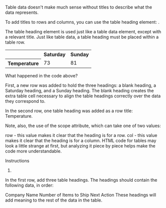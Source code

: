 Table data doesn't make much sense without titles to describe what the data represents.

To add titles to rows and columns, you can use the table heading element: <th>.

The table heading element is used just like a table data element, except with a relevant title. Just like table data, a table heading must be placed within a table row.

<table>
  <tr>
    <th></th>
    <th scope="col">Saturday</th>
    <th scope="col">Sunday</th>
  </tr>
  <tr>
    <th scope="row">Temperature</th>
    <td>73</td>
    <td>81</td>
  </tr>
</table>
What happened in the code above?

First, a new row was added to hold the three headings: a blank heading, a Saturday heading, and a Sunday heading. The blank heading creates the extra table cell necessary to align the table headings correctly over the data they correspond to.

In the second row, one table heading was added as a row title: Temperature.

Note, also, the use of the scope attribute, which can take one of two values:

row - this value makes it clear that the heading is for a row.
col - this value makes it clear that the heading is for a column.
HTML code for tables may look a little strange at first, but analyzing it piece by piece helps make the code more understandable.

Instructions

1.
In the first row, add three table headings. The headings should contain the following data, in order:

Company Name
Number of Items to Ship
Next Action
These headings will add meaning to the rest of the data in the table.
